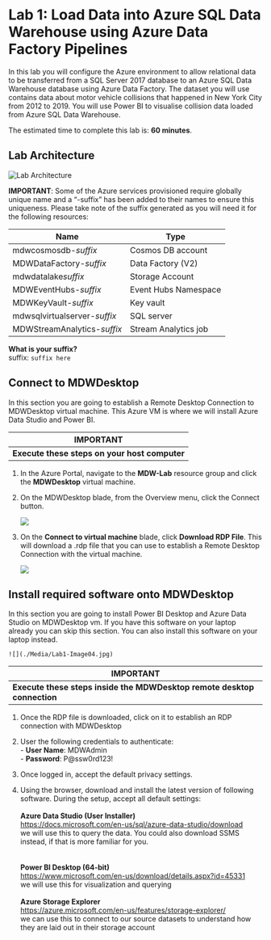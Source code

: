 # Lab 1: Load Data into Azure SQL Data Warehouse using Azure Data Factory Pipelines

In this lab you will configure the Azure environment to allow relational data to be transferred from a SQL Server 2017 database to an Azure SQL Data Warehouse database using Azure Data Factory. The dataset you will use contains data about motor vehicle collisions that happened in New York City from 2012 to 2019. You will use Power BI to visualise collision data loaded from Azure SQL Data Warehouse.

The estimated time to complete this lab is: **60 minutes**.

## Lab Architecture
![Lab Architecture](./Media/Lab1-Image01.png)

**IMPORTANT**: Some of the Azure services provisioned require globally unique name and a “-suffix” has been added to their names to ensure this uniqueness. Please take note of the suffix generated as you will need it for the following resources:

Name	                     |Type
-----------------------------|--------------------
mdwcosmosdb-*suffix*	     |Cosmos DB account
MDWDataFactory-*suffix*	     |Data Factory (V2)
mdwdatalake*suffix*	         |Storage Account
MDWEventHubs-*suffix*	     |Event Hubs Namespace
MDWKeyVault-*suffix*	     |Key vault
mdwsqlvirtualserver-*suffix* |SQL server
MDWStreamAnalytics-*suffix*	 |Stream Analytics job

**What is your suffix?**  
suffix:  `suffix here`

## Connect to MDWDesktop
In this section you are going to establish a Remote Desktop Connection to MDWDesktop virtual machine.  This Azure VM is where we will install Azure Data Studio and Power BI.  

**IMPORTANT**|
-------------|
**Execute these steps on your host computer**|

1.	In the Azure Portal, navigate to the **MDW-Lab** resource group and click the **MDWDesktop** virtual machine.

2.	On the MDWDesktop blade, from the Overview menu, click the Connect button. 

    ![](./Media/Lab1-Image02.png)

3.	On the **Connect to virtual machine** blade, click **Download RDP File**. This will download a .rdp file that you can use to establish a Remote Desktop Connection with the virtual machine.

    ![](./Media/Lab1-Image03.png)

## Install required software onto MDWDesktop

In this section you are going to install Power BI Desktop and Azure Data Studio on MDWDesktop vm.  If you have this software on your laptop already you can skip this section.  You can also install this software on your laptop instead. 

    ![](./Media/Lab1-Image04.jpg)

**IMPORTANT**|
-------------|
**Execute these steps inside the MDWDesktop remote desktop connection**|

1.	Once the RDP file is downloaded, click on it to establish an RDP connection with MDWDesktop

2.	User the following credentials to authenticate:
    <br>- **User Name**: MDWAdmin
    <br>- **Password**: P@ssw0rd123!
3.	Once logged in, accept the default privacy settings.

4.	Using the browser, download and install the latest version of following software. During the setup, accept all default settings:
    <br>
    <br>**Azure Data Studio (User Installer)**
    <br>https://docs.microsoft.com/en-us/sql/azure-data-studio/download
    <br>
    we will use this to query the data.  You could also download SSMS instead, if that is more familiar for you.  
    <br>
    <br>**Power BI Desktop (64-bit)**
    <br>https://www.microsoft.com/en-us/download/details.aspx?id=45331
    <br>
    we will use this for visualization and querying
    <br>
    <br>**Azure Storage Explorer**
    <br>https://azure.microsoft.com/en-us/features/storage-explorer/
    <br>
    we can use this to connect to our source datasets to understand how they are laid out in their storage account 
    <br>

